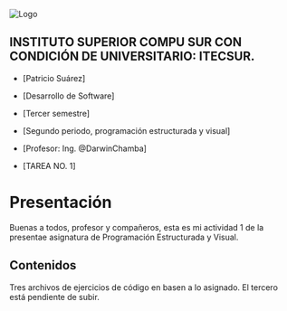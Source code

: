 ![Logo](https://eva.itecsur.edu.ec/pluginfile.php/1/theme_moove/logo/1734238572/Itecsur.png)

## INSTITUTO SUPERIOR COMPU SUR CON CONDICIÓN DE UNIVERSITARIO: ITECSUR.
- [Patricio Suárez]

- [Desarrollo de Software]

- [Tercer semestre]

- [Segundo periodo, programación estructurada y visual]
  
- [Profesor: Ing. @DarwinChamba]

- [TAREA NO. 1]
  

# **Presentación** 
Buenas a todos, profesor y compañeros, esta es mi actividad 1 de la presentae asignatura de Programación Estructurada y Visual.


## **Contenidos** 

Tres archivos de ejercicios de código en basen a lo asignado. El tercero está pendiente de subir.
